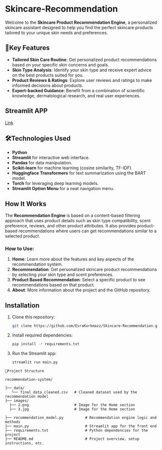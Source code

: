 # Skincare-Recommendation

Welcome to the **Skincare Product Recommendation Engine**, a personalized skincare assistant designed to help you find the perfect skincare products tailored to your unique skin needs and preferences.

## 📌Key Features

- **Tailored Skin Care Routine**: Get personalized product recommendations based on your specific skin concerns and goals.
- **Skin Type Analysis**: Identify your skin type and receive expert advice on the best products suited for you.
- **Product Reviews & Ratings**: Explore user reviews and ratings to make informed decisions about products.
- **Expert-backed Guidance**: Benefit from a combination of scientific knowledge, dermatological research, and real user experiences.

## Streamlit APP

[Link](https://com)

## 🛠️Technologies Used

- **Python**
- **Streamlit** for interactive web interface.
- **Pandas** for data manipulation.
- **Scikit-learn** for machine learning (cosine similarity, TF-IDF).
- **Huggingface Transformers** for text summarization using the BART model.
- **Torch** for leveraging deep learning models.
- **Streamlit Option Menu** for a neat navigation menu.

## How It Works

The **Recommendation Engine** is based on a content-based filtering approach that uses product details such as skin type compatibility, scent preference, reviews, and other product attributes. It also provides product-based recommendations where users can get recommendations similar to a selected product.

### How to Use:

1. **Home**: Learn more about the features and key aspects of the recommendation system.
2. **Recommendation**: Get personalized skincare product recommendations by selecting your skin type and scent preferences.
3. **Product Based Recommendation**: Select a specific product to see recommendations based on that product.
4. **About**: More information about the project and the GitHub repository.

## Installation

1. Clone this repository:
    ```bash
    git clone https://github.com/EsraKorkmazz/Skincare-Recommendation.git
    ```

2. Install required dependencies:
    ```bash
    pip install -r requirements.txt
    ```

3. Run the Streamlit app:
    ```bash
    streamlit run main.py
    ```

```
📂Project Structure

recommendation-system/

├── data/
   └── final_data_cleaned.csv   # Cleaned dataset used by the recommendation model
├── images/
  ├── 2.png                     # Image for the Home section
  ├── 3.jpg                     # Image for the Home section

├── recommendation_model.py          # Recommendation engine logic and methods
├── main.py                          # Streamlit app for the front end
├── requirements.txt                 # Python dependencies for the project
├── README.md                        # Project overview, setup instructions, etc.
```
